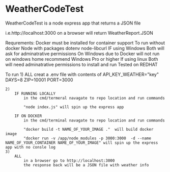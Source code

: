 # WeatherCodeTest
WeatherCodeTest is a node express app that returns a JSON file

i.e.http://localhost:3000 on a browser will return WeatherReport.JSON

Requrements: Docker must be installed for container support 
             To run without docker Node with packages dotenv node-libcurl
             IF using Windows
                Both will ask for adminatrative permissions On Windows due to 
                Docker will not run on windows home recommend Windows Pro or higher
             If using linux 
                Both will need adminatrative permissions to install and run 
                Tested on REDHAT

To run
    1)
        ALL 
            creat a .env  file with contents of
                API_KEY_WEATHER="key"
                DAYS=8
                ZIP=10001 
                PORT=3000

    2)
        IF RUNNING LOCALLY
            in the cmd/termeral navagate to repo location and run commands
            
            "node index.js" will spin up the express app

        IF ON DOCKER
            in the cmd/terminal navagate to repo location and run commands
            
            "docker build -t NAME_OF_YOUR_IMAGE ."  will build docker image
            "docker run -v /app/node_modules -p 3000:3000  -d --name NAME_OF_YOUR_CONTAINER NAME_OF_YOUR_IMAGE" will spin up the express app with no consle log
    3)
        ALL
            in a browser go to http://localhost:3000 
            the response back will be a JSON file with weather info
